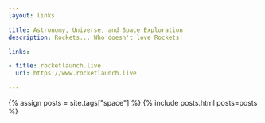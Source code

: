 ```yaml
---
layout: links

title: Astronomy, Universe, and Space Exploration
description: Rockets... Who doesn't love Rockets!

links:

- title: rocketlaunch.live
  uri: https://www.rocketlaunch.live

---
```


{% assign posts = site.tags["space"] %}
{% include posts.html posts=posts %}
